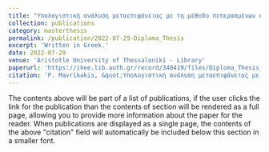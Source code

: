 ```yaml
---
title: "Υπολογιστική ανάλυση μεταεπιφάνειας με τη μέθοδο πεπερασμένων στοιχείων"
collection: publications
category: masterthesis
permalink: /publication/2022-07-29-Diploma_Thesis
excerpt: 'Written in Greek.'
date: 2022-07-29
venue: 'Aristotle University of Thessaloniki - Library'
paperurl: 'https://ikee.lib.auth.gr/record/340419/files/Diploma_Thesis_Mavrikakis_Parmenion_9086.pdf'
citation: 'P. Mavrikakis, &quot;Υπολογιστική ανάλυση μεταεπιφάνειας με τη μέθοδο πεπερασμένων στοιχείων,&quot; <i>IKEE</i>, Jul 2022.'
---
```

The contents above will be part of a list of publications, if the user clicks the link for the publication than the contents of section will be rendered as a full page, allowing you to provide more information about the paper for the reader. When publications are displayed as a single page, the contents of the above "citation" field will automatically be included below this section in a smaller font.
